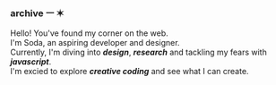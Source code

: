 <!--
**creamsodacomputer/creamsodacomputer** is a ✨ _special_ ✨ repository because its `README.md` (this file) appears on your GitHub profile.

Here are some ideas to get you started:

- 🔭 I’m currently working on ...
- 🌱 I’m currently learning ...
- 👯 I’m looking to collaborate on ...
- 🤔 I’m looking for help with ...
- 💬 Ask me about ...
- 📫 How to reach me: ...
- 😄 Pronouns: ...
- ⚡ Fun fact: ...
-->
### archive ㅡ ✶

Hello! You've found my corner on the web.
<br>
I'm Soda, an aspiring developer and designer.
<br>
Currently, I'm diving into ***design***, ***research*** and tackling my fears with ***javascript***.
<br>
I'm excied to explore ***creative coding*** and see what I can create. 
<br>

